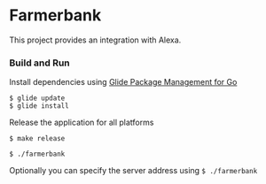# Farmerbank

This project provides an integration with Alexa.


### Build and Run

Install dependencies using [Glide Package Management for Go](https://glide.sh/)

```
$ glide update
$ glide install
```

Release the application for all platforms
```
$ make release
```

```
$ ./farmerbank
```

Optionally you can specify the server address using `$ ./farmerbank`
